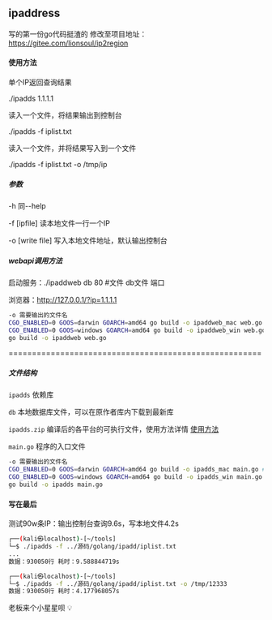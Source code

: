 ## ipaddress


写的第一份go代码挺渣的
修改至项目地址：https://gitee.com/lionsoul/ip2region


#### 使用方法

单个IP返回查询结果

./ipadds 1.1.1.1

读入一个文件，将结果输出到控制台

./ipadds -f iplist.txt

读入一个文件，并将结果写入到一个文件

./ipadds -f iplist.txt -o /tmp/ip

##### 参数

-h 同--help

-f [ipfile] 读本地文件一行一个IP

-o [write file] 写入本地文件地址，默认输出控制台

##### webapi调用方法


启动服务：./ipaddweb db 80 #文件 db文件 端口

浏览器：http://127.0.0.1/?ip=1.1.1.1

```bash
-o 需要输出的文件名
CGO_ENABLED=0 GOOS=darwin GOARCH=amd64 go build -o ipaddweb_mac web.go #编译mac架构
CGO_ENABLED=0 GOOS=windows GOARCH=amd64 go build -o ipaddweb_win web.go #编译win
go build -o ipaddweb web.go
```

======================================================

##### 文件结构

`ipadds`      依赖库

`db`          本地数据库文件，可以在原作者库内下载到最新库

`ipadds.zip`  编译后的各平台的可执行文件，使用方法详情 [使用方法](#使用方法) 

`main.go`     程序的入口文件


```bash
-o 需要输出的文件名
CGO_ENABLED=0 GOOS=darwin GOARCH=amd64 go build -o ipadds_mac main.go #编译mac架构
CGO_ENABLED=0 GOOS=windows GOARCH=amd64 go build -o ipadds_win main.go #编译win
go build -o ipadds main.go
```

#### 写在最后

测试90w条IP：输出控制台查询9.6s，写本地文件4.2s

```bash
┌──(kali㉿localhost)-[~/tools]
└─$ ./ipadds -f ../源码/golang/ipadd/iplist.txt 
...
数据：930050行 耗时：9.588844719s                                                                     

┌──(kali㉿localhost)-[~/tools]
└─$ ./ipadds -f ../源码/golang/ipadd/iplist.txt -o /tmp/12333
数据：930050行 耗时：4.177968057s 
```

老板来个小星星呗 :bulb:
